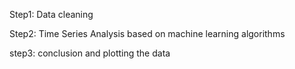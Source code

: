 Step1: Data cleaning

Step2: Time Series Analysis based on machine learning algorithms

step3: conclusion and plotting the data 